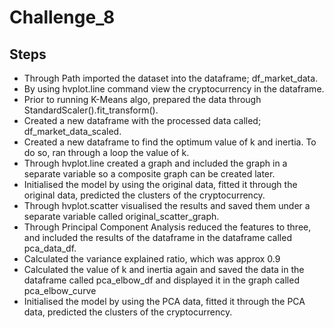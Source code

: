 # Challenge_8
## Steps
- Through Path imported the dataset into the dataframe; df_market_data.
- By using hvplot.line command view the cryptocurrency in the dataframe.
- Prior to running K-Means algo, prepared the data through StandardScaler().fit_transform().
- Created a new dataframe with the processed data called; df_market_data_scaled.
- Created a new dataframe to find the optimum value of k and inertia. To do so, ran through a loop the value of k.
- Through hvplot.line created a graph and included the graph in a separate variable so a composite graph can be created later.
- Initialised the model by using the original data, fitted it through the original data, predicted the clusters of the cryptocurrency.
- Through hvplot.scatter visualised the results and saved them under a separate variable called original_scatter_graph.
- Through Principal Component Analysis reduced the features to three, and included the results of the dataframe in the dataframe called pca_data_df.
- Calculated the variance explained ratio, which was approx 0.9
- Calculated the value of k and inertia again and saved the data in the dataframe called pca_elbow_df and displayed it in the graph called pca_elbow_curve
- Initialised the model by using the PCA data, fitted it through the PCA data, predicted the clusters of the cryptocurrency.